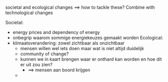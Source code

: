 societal and ecological changes ==> how to tackle these?
Combine with technological changes

Societal: 
- energy prices and dependency of energy
- onbegrip waarom sommige energiekeuzes gemaakt worden
Ecological:
- klimaatsverandering: zowel zichtbaar als onzichtbaar
	- mensen willen wel iets doen maar wat is niet altijd duidelijk
	- community of change?
	- kunnen we in kaart brengen waar er onthard kan worden en hoe dit er uit zou zien?
		- ==> mensen aan boord krijgen
	- 